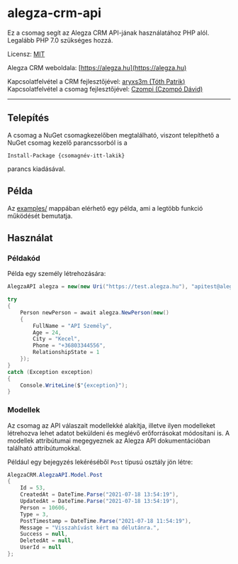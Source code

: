 # alegza-crm-api

Ez a csomag segít az Alegza CRM API-jának használatához PHP alól. Legalább PHP 7.0 szükséges hozzá.

Licensz: [MIT](LICENSE.md)

Alegza CRM weboldala: [https://alegza.hu](https://alegza.hu)

Kapcsolatfelvétel a CRM fejlesztőjével: [aryxs3m (Tóth Patrik)](mailto:toth.patrik@alegza.hu)
Kapcsolatfelvétel a csomag fejlesztőjével: [Czompi (Czompó Dávid)](mailto:czompo.david@czompi.hu)

---

## Telepítés
A csomag a NuGet csomagkezelőben megtalálható, viszont telepíthető a NuGet csomag kezelő parancssorból is a
```
Install-Package {csomagnév-itt-lakik}
```
parancs kiadásával.

## Példa

Az [examples/](examples/) mappában elérhető egy példa, ami a legtöbb funkció működését bemutatja.

## Használat

### Példakód
Példa egy személy létrehozására:

```cs
AlegzaAPI alegza = new(new Uri("https://test.alegza.hu"), "apitest@alegza.hu", "api12345678");

try
{
    Person newPerson = await alegza.NewPerson(new()
    {
        FullName = "API Személy",
        Age = 24,
        City = "Kecel",
        Phone = "+36803344556",
        RelationshipState = 1
    });
}
catch (Exception exception)
{
    Console.WriteLine($"{exception}");
}

```

### Modellek

Az csomag az API válaszait modellekké alakítja, illetve ilyen modelleket létrehozva lehet adatot beküldeni és meglévő
erőforrásokat módosítani is. A modellek attribútumai megegyeznek az Alegza API dokumentációban található 
attribútumokkal.

Például egy bejegyzés lekéréséből `Post` típusú osztály jön létre:
```cs
AlegzaCRM.AlegzaAPI.Model.Post
{
    Id = 53,
    CreatedAt = DateTime.Parse("2021-07-18 13:54:19"),
    UpdatedAt = DateTime.Parse("2021-07-18 13:54:19"),
    Person = 10606,
    Type = 3,
    PostTimestamp = DateTime.Parse("2021-07-18 11:54:19"),
    Message = "Visszahívást kért ma délutánra.",
    Success = null,
    DeletedAt = null,
    UserId = null
};
```
